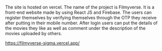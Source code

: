 The site is hosted on vercel.
The name of the project is Filmyverse. It is a front-end website made by using React JS and Firebase. The users can register themselves by verifying themselves through the OTP they receive after putting in their mobile number. After login users can put the details of the movies they like as well as comment under the description of the movies uploaded by others.

https://filmyverse-sigma.vercel.app/

